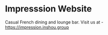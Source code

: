 # Impresssion Website
Casual French dining and lounge bar. Visit us at - https://impression.inshou.group
